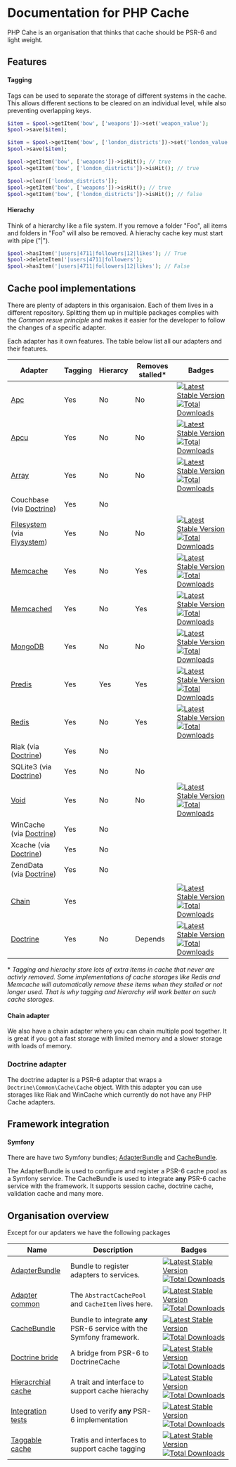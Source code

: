 # Documentation for PHP Cache

PHP Cahe is an organisation that thinks that cache should be PSR-6 and light weight. 

## Features

#### Tagging

Tags can be used to separate the storage of different systems in the cache. This allows different sections to be cleared on an individual level, while also preventing overlapping keys.

```php
$item = $pool->getItem('bow', ['weapons'])->set('weapon_value');
$pool->save($item);

$item = $pool->getItem('bow', ['london_districts'])->set('london_value');
$pool->save($item);

$pool->getItem('bow', ['weapons'])->isHit(); // true
$pool->getItem('bow', ['london_districts'])->isHit(); // true

$pool->clear(['london_districts']);
$pool->getItem('bow', ['weapons'])->isHit(); // true
$pool->getItem('bow', ['london_districts'])->isHit(); // false
```

#### Hierachy

Think of a hierarchy like a file system. If you remove a folder "Foo", all items and folders in "Foo" will also be removed. A hierachy cache key must start with pipe ("|").


```php
$pool->hasItem('|users|4711|followers|12|likes'); // True
$pool->deleteItem('|users|4711|followers');
$pool->hasItem('|users|4711|followers|12|likes'); // False
```

## Cache pool implementations
There are plenty of adapters in this organisaion. Each of them lives in a different repository. Splitting them up in multiple packages complies with the *Common resue principle* and makes it easier for the developer to follow the changes of a specific adapter. 

Each adapter has it own features. The table below list all our adapters and their features. 


| Adapter | Tagging | Hierarcy | Removes stalled* | Badges |
| ------- | ------- | -------- | --------------- | ------ |
| [Apc] | Yes | No  | No | [![Latest Stable Version](https://poser.pugx.org/cache/apc-adapter/v/stable)](https://packagist.org/packages/cache/apc-adapter) [![Total Downloads](https://poser.pugx.org/cache/apc-adapter/downloads)](https://packagist.org/packages/cache/apc-adapter)
| [Apcu] | Yes | No | No | [![Latest Stable Version](https://poser.pugx.org/cache/apcu-adapter/v/stable)](https://packagist.org/packages/cache/apcu-adapter) [![Total Downloads](https://poser.pugx.org/cache/apcu-adapter/downloads)](https://packagist.org/packages/cache/apcu-adapter)
| [Array] | Yes | No | No | [![Latest Stable Version](https://poser.pugx.org/cache/array-adapter/v/stable)](https://packagist.org/packages/cache/array-adapter) [![Total Downloads](https://poser.pugx.org/cache/array-adapter/downloads)](https://packagist.org/packages/cache/array-adapter)
| Couchbase (via [Doctrine])| Yes | No |  | 
| [Filesystem](https://github.com/php-cache/filesystem-adapter) (via [Flysystem]) | Yes | No | No | [![Latest Stable Version](https://poser.pugx.org/cache/filesystem-adapter/v/stable)](https://packagist.org/packages/cache/filesystem-adapter) [![Total Downloads](https://poser.pugx.org/cache/filesystem-adapter/downloads)](https://packagist.org/packages/cache/filesystem-adapter)
| [Memcache] | Yes | No | Yes | [![Latest Stable Version](https://poser.pugx.org/cache/memcache-adapter/v/stable)](https://packagist.org/packages/cache/memcache-adapter) [![Total Downloads](https://poser.pugx.org/cache/memcache-adapter/downloads)](https://packagist.org/packages/cache/memcache-adapter)
| [Memcached] | Yes | No | Yes | [![Latest Stable Version](https://poser.pugx.org/cache/memcached-adapter/v/stable)](https://packagist.org/packages/cache/memcached-adapter) [![Total Downloads](https://poser.pugx.org/cache/memcached-adapter/downloads)](https://packagist.org/packages/cache/memcached-adapter)
| [MongoDB] | Yes | No | No | [![Latest Stable Version](https://poser.pugx.org/cache/mongodb-adapter/v/stable)](https://packagist.org/packages/cache/mongodb-adapter) [![Total Downloads](https://poser.pugx.org/cache/mongodb-adapter/downloads)](https://packagist.org/packages/cache/mongodb-adapter)
| [Predis]| Yes | Yes | Yes | [![Latest Stable Version](https://poser.pugx.org/cache/predis-adapter/v/stable)](https://packagist.org/packages/cache/predis-adapter) [![Total Downloads](https://poser.pugx.org/cache/predis-adapter/downloads)](https://packagist.org/packages/cache/predis-adapter)
| [Redis] | Yes | No | Yes | [![Latest Stable Version](https://poser.pugx.org/cache/redis-adapter/v/stable)](https://packagist.org/packages/cache/redis-adapter) [![Total Downloads](https://poser.pugx.org/cache/redis-adapter/downloads)](https://packagist.org/packages/cache/redis-adapter)
| Riak (via [Doctrine])| Yes | No |  | 
| SQLite3 (via [Doctrine])| Yes | No | No | 
| [Void] | Yes | No | No | [![Latest Stable Version](https://poser.pugx.org/cache/void-adapter/v/stable)](https://packagist.org/packages/cache/void-adapter) [![Total Downloads](https://poser.pugx.org/cache/void-adapter/downloads)](https://packagist.org/packages/cache/void-adapter)
| WinCache (via [Doctrine])| Yes | No |  | 
| Xcache (via [Doctrine])| Yes | No |  | 
| ZendData (via [Doctrine])| Yes | No |  | 
| | | | | 
| [Chain] | Yes | | | [![Latest Stable Version](https://poser.pugx.org/cache/chain-adapter/v/stable)](https://packagist.org/packages/cache/chain-adapter) [![Total Downloads](https://poser.pugx.org/cache/chain-adapter/downloads)](https://packagist.org/packages/cache/chain-adapter)
| [Doctrine] | Yes | No | Depends |  [![Latest Stable Version](https://poser.pugx.org/cache/doctrine-adapter/v/stable)](https://packagist.org/packages/cache/doctrine-adapter) [![Total Downloads](https://poser.pugx.org/cache/doctrine-adapter/downloads)](https://packagist.org/packages/cache/doctrine-adapter)

\* *Tagging and hierachy store lots of extra items in cache that never are activly removed. Some implementations of cache storages like Redis and Memcache will automatically remove these items when they stalled or not longer used. That is why tagging and hierarchy will work better on such cache storages.*
  


#### Chain adapter

We also have a chain adapter where you can chain multiple pool together. It is great if you got a fast storage with limited memory and a slower storage with loads of memory. 

### Doctrine adapter

The doctrine adapter is a PSR-6 adapter that wraps a `Doctrine\Common\Cache\Cache` object. With this adapter you can use storages like Riak and WinCache which currently do not have any PHP Cache adapters. 

## Framework integration

#### Symfony

There are have two Symfony bundles; [AdapterBundle] and [CacheBundle]. 

The AdapterBundle is used to configure and register a PSR-6 cache pool as a Symfony service. The  CacheBundle is used to integrate **any** PSR-6 cache service with the framework. It supports session cache, doctrine cache, validation cache and many more. 

## Organisation overview

Except for our apdaters we have the following packages

| Name | Description | Badges |
| ---- | ----------- | ------ |
| [AdapterBundle] | Bundle to register adapters to services. | [![Latest Stable Version](https://poser.pugx.org/cache/adapter-bundle/v/stable)](https://packagist.org/packages/cache/adapter-bundle) [![Total Downloads](https://poser.pugx.org/cache/adapter-bundle/downloads)](https://packagist.org/packages/cache/adapter-bundle)
| [Adapter common] | The `AbstractCachePool` and `CacheItem` lives here. | [![Latest Stable Version](https://poser.pugx.org/cache/adapter-common/v/stable)](https://packagist.org/packages/cache/adapter-common) [![Total Downloads](https://poser.pugx.org/cache/adapter-common/downloads)](https://packagist.org/packages/cache/adapter-common)
| [CacheBundle] | Bundle to integrate **any** PSR-6 service with the<br>Symfony framework. | [![Latest Stable Version](https://poser.pugx.org/cache/cache-bundle/v/stable)](https://packagist.org/packages/cache/cache-bundle) [![Total Downloads](https://poser.pugx.org/cache/cache-bundle/downloads)](https://packagist.org/packages/cache/cache-bundle)
| [Doctrine bride] | A bridge from PSR-6 to DoctrineCache | [![Latest Stable Version](https://poser.pugx.org/cache/psr-6-doctrine-bridge/v/stable)](https://packagist.org/packages/cache/psr-6-doctrine-bridge) [![Total Downloads](https://poser.pugx.org/cache/psr-6-doctrine-bridge/downloads)](https://packagist.org/packages/cache/psr-6-doctrine-bridge)
| [Hieracrchial cache] | A trait and interface to support cache hierachy | [![Latest Stable Version](https://poser.pugx.org/cache/hierarchical-cache/v/stable)](https://packagist.org/packages/cache/hierarchical-cache) [![Total Downloads](https://poser.pugx.org/cache/hierarchical-cache/downloads)](https://packagist.org/packages/cache/hierarchical-cache)
| [Integration tests] | Used to verify **any** PSR-6 implementation | [![Latest Stable Version](https://poser.pugx.org/cache/integration-tests/v/stable)](https://packagist.org/packages/cache/integration-tests) [![Total Downloads](https://poser.pugx.org/cache/integration-tests/downloads)](https://packagist.org/packages/cache/integration-tests)
| [Taggable cache] | Tratis and interfaces to support cache tagging | [![Latest Stable Version](https://poser.pugx.org/cache/taggable-cache/v/stable)](https://packagist.org/packages/cache/taggable-cache) [![Total Downloads](https://poser.pugx.org/cache/taggable-cache/downloads)](https://packagist.org/packages/cache/taggable-cache)

[AdapterBundle]: https://github.com/php-cache/adapter-bundle
[Adapter common]: https://github.com/php-cache/adapter-common
[Apc]: https://github.com/php-cache/apc-adapter
[Apcu]: https://github.com/php-cache/apcu-adapter
[Array]: https://github.com/php-cache/array-adapter
[CacheBundle]: https://github.com/php-cache/cache-bundle
[Chain]: https://github.com/php-cache/chain-adapter
[Doctrine]: https://github.com/php-cache/doctrine-adapter
[Doctrine bride]: https://github.com/php-cache/doctrine-bridge
[Filesystem]: https://github.com/php-cache/filesystem-adapter
[Hieracrchial cache]: https://github.com/php-cache/hierarchical-cache
[Integration tests]: https://github.com/php-cache/integration-tests
[Memcache]: https://github.com/php-cache/memcache-adapter
[Memcached]: https://github.com/php-cache/memcached-adapter
[MongoDB]: https://github.com/php-cache/mongodb-adapter
[Predis]: https://github.com/php-cache/predis-adapter
[Redis]: https://github.com/php-cache/redis-adapter
[Taggable cache]: https://github.com/php-cache/taggable-cache
[Void]: https://github.com/php-cache/void-adapter


[Flysystem]: http://flysystem.thephpleague.com/

